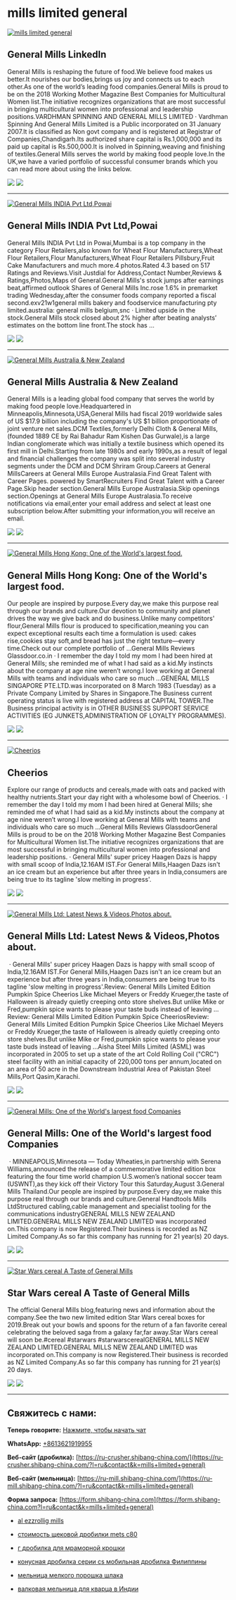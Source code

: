 # mills limited general

<a href="https://swt.shibang-china.com/?l=ru&img&k=mills+limited+general" target="_blank">![mills limited general](http://static.shibang-china.com/all-800x300/612.jpg)</a>

## General Mills LinkedIn
General Mills is reshaping the future of food.We believe food makes us better.It nourishes our bodies,brings us joy and connects us to each other.As one of the world’s leading food companies.General Mills is proud to be on the 2018 Working Mother Magazine Best Companies for Multicultural Women list.The initiative recognizes organizations that are most successful in bringing multicultural women into professional and leadership positions.VARDHMAN SPINNING AND GENERAL MILLS LIMITED&nbsp;&#0183;&#32;Vardhman Spinning And General Mills Limited is a Public incorporated on 31 January 2007.It is classified as Non govt company and is registered at Registrar of Companies,Chandigarh.Its authorized share capital is Rs.1,000,000 and its paid up capital is Rs.500,000.It is inolved in Spinning,weaving and finishing of textiles.General Mills serves the world by making food people love.In the UK,we have a varied portfolio of successful consumer brands which you can read more about using the links below.


<a href="https://whatsapp.shibangsoft.com/WhatsApp.php" target="_blank" title="WhatsApp">![](http://static.shibang-china.com/icon/whatsapp.png)</a> <a href="https://swt.shibang-china.com/?l=ru&icon&k=mills+limited+general" target="_blank">![](http://static.shibang-china.com/icon/chat-ru.png)</a>

---

<a href="https://swt.shibang-china.com/?l=ru&img&k=mills+limited+general" target="_blank">![General Mills INDIA Pvt Ltd,Powai](http://static.shibang-china.com/all-800x300/1125.jpg)</a>

## General Mills INDIA Pvt Ltd,Powai
General Mills INDIA Pvt Ltd in Powai,Mumbai is a top company in the category Flour Retailers,also known for Wheat Flour Manufacturers,Wheat Flour Retailers,Flour Manufacturers,Wheat Flour Retailers Pillsbury,Fruit Cake Manufacturers and much more.4 photos.Rated 4.3 based on 517 Ratings and Reviews.Visit Justdial for Address,Contact Number,Reviews &amp; Ratings,Photos,Maps of General.General Mills's stock jumps after earnings beat,affirmed outlook Shares of General Mills Inc.rose 1.6% in premarket trading Wednesday,after the consumer foods company reported a fiscal second.exv21w1general mills bakery and foodservice manufacturing pty limited.australia: general mills belgium,snc&nbsp;&#0183;&#32;Limited upside in the stock.General Mills stock closed about 2% higher after beating analysts’ estimates on the bottom line front.The stock has …


<a href="https://whatsapp.shibangsoft.com/WhatsApp.php" target="_blank" title="WhatsApp">![](http://static.shibang-china.com/icon/whatsapp.png)</a> <a href="https://swt.shibang-china.com/?l=ru&icon&k=mills+limited+general" target="_blank">![](http://static.shibang-china.com/icon/chat-ru.png)</a>

---

<a href="https://swt.shibang-china.com/?l=ru&img&k=mills+limited+general" target="_blank">![General Mills Australia &amp; New Zealand](http://static.shibang-china.com/all-800x300/1156.jpg)</a>

## General Mills Australia &amp; New Zealand
General Mills is a leading global food company that serves the world by making food people love.Headquartered in Minneapolis,Minnesota,USA,General Mills had fiscal 2019 worldwide sales of US $17.9 billion including the company's US $1 billion proportionate of joint venture net sales.DCM Textiles,formerly Delhi Cloth &amp; General Mills,(founded 1889 CE by Rai Bahadur Ram Kishen Das Gurwale),is a large Indian conglomerate which was initially a textile business which opened its first mill in Delhi.Starting from late 1980s and early 1990s,as a result of legal and financial challenges the company was split into several industry segments under the DCM and DCM Shriram Group.Careers at General MillsCareers at General Mills Europe Australasia.Find Great Talent with Career Pages. powered by SmartRecruiters Find Great Talent with a Career Page.Skip header section.General Mills Europe Australasia.Skip openings section.Openings at General Mills Europe Australasia.To receive notifications via email,enter your email address and select at least one subscription below.After submitting your information,you will receive an email.


<a href="https://whatsapp.shibangsoft.com/WhatsApp.php" target="_blank" title="WhatsApp">![](http://static.shibang-china.com/icon/whatsapp.png)</a> <a href="https://swt.shibang-china.com/?l=ru&icon&k=mills+limited+general" target="_blank">![](http://static.shibang-china.com/icon/chat-ru.png)</a>

---

<a href="https://swt.shibang-china.com/?l=ru&img&k=mills+limited+general" target="_blank">![General Mills Hong Kong: One of the World's largest food.](http://static.shibang-china.com/all-800x300/80.jpg)</a>

## General Mills Hong Kong: One of the World's largest food.
Our people are inspired by purpose.Every day,we make this purpose real through our brands and culture.Our devotion to community and planet drives the way we give back and do business.Unlike many competitors' flour,General Mills flour is produced to specification,meaning you can expect exceptional results each time a formulation is used: cakes rise,cookies stay soft,and bread has just the right texture—every time.Check out our complete portfolio of …General Mills Reviews Glassdoor.co.in&nbsp;&#0183;&#32;I remember the day I told my mom I had been hired at General Mills; she reminded me of what I had said as a kid.My instincts about the company at age nine weren’t wrong.I love working at General Mills with teams and individuals who care so much …GENERAL MILLS SINGAPORE PTE.LTD.was incorporated on 8 March 1983 (Tuesday) as a Private Company Limited by Shares in Singapore.The Business current operating status is live with registered address at CAPITAL TOWER.The Business principal activity is in OTHER BUSINESS SUPPORT SERVICE ACTIVITIES (EG JUNKETS,ADMINISTRATION OF LOYALTY PROGRAMMES).


<a href="https://whatsapp.shibangsoft.com/WhatsApp.php" target="_blank" title="WhatsApp">![](http://static.shibang-china.com/icon/whatsapp.png)</a> <a href="https://swt.shibang-china.com/?l=ru&icon&k=mills+limited+general" target="_blank">![](http://static.shibang-china.com/icon/chat-ru.png)</a>

---

<a href="https://swt.shibang-china.com/?l=ru&img&k=mills+limited+general" target="_blank">![Cheerios](http://static.shibang-china.com/all-800x300/1276.jpg)</a>

## Cheerios
Explore our range of products and cereals,made with oats and packed with healthy nutrients.Start your day right with a wholesome bowl of Cheerios.&nbsp;&#0183;&#32;I remember the day I told my mom I had been hired at General Mills; she reminded me of what I had said as a kid.My instincts about the company at age nine weren’t wrong.I love working at General Mills with teams and individuals who care so much …General Mills Reviews GlassdoorGeneral Mills is proud to be on the 2018 Working Mother Magazine Best Companies for Multicultural Women list.The initiative recognizes organizations that are most successful in bringing multicultural women into professional and leadership positions.&nbsp;&#0183;&#32;General Mills' super pricey Haagen Dazs is happy with small scoop of India,12.16AM IST.For General Mills,Haagen Dazs isn't an ice cream but an experience but after three years in India,consumers are being true to its tagline 'slow melting in progress'.


<a href="https://whatsapp.shibangsoft.com/WhatsApp.php" target="_blank" title="WhatsApp">![](http://static.shibang-china.com/icon/whatsapp.png)</a> <a href="https://swt.shibang-china.com/?l=ru&icon&k=mills+limited+general" target="_blank">![](http://static.shibang-china.com/icon/chat-ru.png)</a>

---

<a href="https://swt.shibang-china.com/?l=ru&img&k=mills+limited+general" target="_blank">![General Mills Ltd: Latest News &amp; Videos,Photos about.](http://static.shibang-china.com/all-800x300/1400.jpg)</a>

## General Mills Ltd: Latest News &amp; Videos,Photos about.
&nbsp;&#0183;&#32;General Mills' super pricey Haagen Dazs is happy with small scoop of India,12.16AM IST.For General Mills,Haagen Dazs isn't an ice cream but an experience but after three years in India,consumers are being true to its tagline 'slow melting in progress'.Review: General Mills Limited Edition Pumpkin Spice Cheerios Like Michael Meyers or Freddy Krueger,the taste of Halloween is already quietly creeping onto store shelves.But unlike Mike or Fred,pumpkin spice wants to please your taste buds instead of leaving …Review: General Mills Limited Edition Pumpkin Spice CheeriosReview: General Mills Limited Edition Pumpkin Spice Cheerios Like Michael Meyers or Freddy Krueger,the taste of Halloween is already quietly creeping onto store shelves.But unlike Mike or Fred,pumpkin spice wants to please your taste buds instead of leaving …Aisha Steel Mills Limited (ASML) was incorporated in 2005 to set up a state of the art Cold Rolling Coil (&quot;CRC&quot;) steel facility with an initial capacity of 220,000 tons per annum,located on an area of 50 acre in the Downstream Industrial Area of Pakistan Steel Mills,Port Qasim,Karachi.


<a href="https://whatsapp.shibangsoft.com/WhatsApp.php" target="_blank" title="WhatsApp">![](http://static.shibang-china.com/icon/whatsapp.png)</a> <a href="https://swt.shibang-china.com/?l=ru&icon&k=mills+limited+general" target="_blank">![](http://static.shibang-china.com/icon/chat-ru.png)</a>

---

<a href="https://swt.shibang-china.com/?l=ru&img&k=mills+limited+general" target="_blank">![General Mills: One of the World's largest food Companies](http://static.shibang-china.com/all-800x300/566.jpg)</a>

## General Mills: One of the World's largest food Companies
&nbsp;&#0183;&#32;MINNEAPOLIS,Minnesota — Today Wheaties,in partnership with Serena Williams,announced the release of a commemorative limited edition box featuring the four time world champion U.S.women’s national soccer team (USWNT),as they kick off their Victory Tour this Saturday,August 3.General Mills Thailand.Our people are inspired by purpose.Every day,we make this purpose real through our brands and culture.General Handtools Mills LtdStructured cabling,cable management and specialist tooling for the communications industryGENERAL MILLS NEW ZEALAND LIMITED.GENERAL MILLS NEW ZEALAND LIMITED was incorporated on.This company is now Registered.Their business is recorded as NZ Limited Company.As so far this company has running for 21 year(s) 20 days.


<a href="https://whatsapp.shibangsoft.com/WhatsApp.php" target="_blank" title="WhatsApp">![](http://static.shibang-china.com/icon/whatsapp.png)</a> <a href="https://swt.shibang-china.com/?l=ru&icon&k=mills+limited+general" target="_blank">![](http://static.shibang-china.com/icon/chat-ru.png)</a>

---

<a href="https://swt.shibang-china.com/?l=ru&img&k=mills+limited+general" target="_blank">![Star Wars cereal A Taste of General Mills](http://static.shibang-china.com/all-800x300/107.jpg)</a>

## Star Wars cereal A Taste of General Mills
The official General Mills blog,featuring news and information about the company.See the two new limited edition Star Wars cereal boxes for 2019.Break out your bowls and spoons for the return of a fan favorite cereal celebrating the beloved saga from a galaxy far,far away.Star Wars cereal will soon be.#cereal #starwars #starwarscerealGENERAL MILLS NEW ZEALAND LIMITED.GENERAL MILLS NEW ZEALAND LIMITED was incorporated on.This company is now Registered.Their business is recorded as NZ Limited Company.As so far this company has running for 21 year(s) 20 days.

<a href="https://whatsapp.shibangsoft.com/WhatsApp.php" target="_blank" title="WhatsApp">![](http://static.shibang-china.com/icon/whatsapp.png)</a> <a href="https://swt.shibang-china.com/?l=ru&icon&k=mills+limited+general" target="_blank">![](http://static.shibang-china.com/icon/chat-ru.png)</a>

---
## Свяжитесь с нами:

**Теперь говорите:** [Нажмите, чтобы начать чат](https://swt.shibang-china.com?l=ru&contact&k=mills+limited+general)

**WhatsApp:**  [+8613621919955](https://whatsapp.shibangsoft.com/WhatsApp.php)

**Веб-сайт (дробилка):** [https://ru-crusher.shibang-china.com/](https://ru-crusher.shibang-china.com/?l=ru&contact&k=mills+limited+general)

**Веб-сайт (мельница):** [https://ru-mill.shibang-china.com/](https://ru-mill.shibang-china.com/?l=ru&contact&k=mills+limited+general)

**Форма запроса:** [https://form.shibang-china.com](https://form.shibang-china.com?l=ru&contact&k=mills+limited+general)

* [al ezzrollig mills](../122/al%20ezzrollig%20mills.md)

* [стоимость щековой дробилки mets c80](../123/%D1%81%D1%82%D0%BE%D0%B8%D0%BC%D0%BE%D1%81%D1%82%D1%8C%20%D1%89%D0%B5%D0%BA%D0%BE%D0%B2%D0%BE%D0%B9%20%D0%B4%D1%80%D0%BE%D0%B1%D0%B8%D0%BB%D0%BA%D0%B8%20mets%20c80.md)

* [г дробилка для мраморной крошки](../122/%D0%B3%20%D0%B4%D1%80%D0%BE%D0%B1%D0%B8%D0%BB%D0%BA%D0%B0%20%D0%B4%D0%BB%D1%8F%20%D0%BC%D1%80%D0%B0%D0%BC%D0%BE%D1%80%D0%BD%D0%BE%D0%B9%20%D0%BA%D1%80%D0%BE%D1%88%D0%BA%D0%B8.md)

* [конусная дробилка серии cs мобильная дробилка Филиппины](../125/%D0%BA%D0%BE%D0%BD%D1%83%D1%81%D0%BD%D0%B0%D1%8F%20%D0%B4%D1%80%D0%BE%D0%B1%D0%B8%D0%BB%D0%BA%D0%B0%20%D1%81%D0%B5%D1%80%D0%B8%D0%B8%20cs%20%D0%BC%D0%BE%D0%B1%D0%B8%D0%BB%D1%8C%D0%BD%D0%B0%D1%8F%20%D0%B4%D1%80%D0%BE%D0%B1%D0%B8%D0%BB%D0%BA%D0%B0%20%D0%A4%D0%B8%D0%BB%D0%B8%D0%BF%D0%BF%D0%B8%D0%BD%D1%8B.md)

* [мельница мелкого порошка шлака](../125/%D0%BC%D0%B5%D0%BB%D1%8C%D0%BD%D0%B8%D1%86%D0%B0%20%D0%BC%D0%B5%D0%BB%D0%BA%D0%BE%D0%B3%D0%BE%20%D0%BF%D0%BE%D1%80%D0%BE%D1%88%D0%BA%D0%B0%20%D1%88%D0%BB%D0%B0%D0%BA%D0%B0.md)

* [валковая мельница для кварца в Индии](../123/%D0%B2%D0%B0%D0%BB%D0%BA%D0%BE%D0%B2%D0%B0%D1%8F%20%D0%BC%D0%B5%D0%BB%D1%8C%D0%BD%D0%B8%D1%86%D0%B0%20%D0%B4%D0%BB%D1%8F%20%D0%BA%D0%B2%D0%B0%D1%80%D1%86%D0%B0%20%D0%B2%20%D0%98%D0%BD%D0%B4%D0%B8%D0%B8.md)